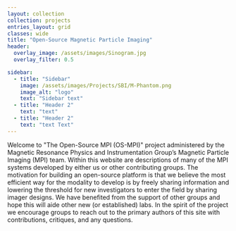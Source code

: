```yaml
---
layout: collection
collection: projects
entries_layout: grid
classes: wide
title: "Open-Source Magnetic Particle Imaging"
header:
  overlay_image: /assets/images/Sinogram.jpg
  overlay_filter: 0.5

sidebar:
  - title: "Sidebar"
    image: /assets/images/Projects/SBI/M-Phantom.png
    image_alt: "logo"
    text: "Sidebar text"
  - title: "Header 2"
    text: "text"
  - title: "Header 2"
    text: "text Text"
---
```


Welcome to "The Open-Source MPI (OS-MPI)" project administered by the Magnetic Resonance Physics and Instrumentation Group’s Magnetic Particle Imaging (MPI) team. Within this website are descriptions of many of the MPI systems developed by either us or other contributing groups. The motivation for building an open-source platform is that we believe the most efficient way for the modality to develop is by freely sharing information and lowering the threshold for new investigators to enter the field by sharing imager designs. We have benefited from the support of other groups and hope this will aide other new (or established) labs. In the spirit of the project we encourage groups to reach out to the primary authors of this site with contributions, critiques, and any questions.

